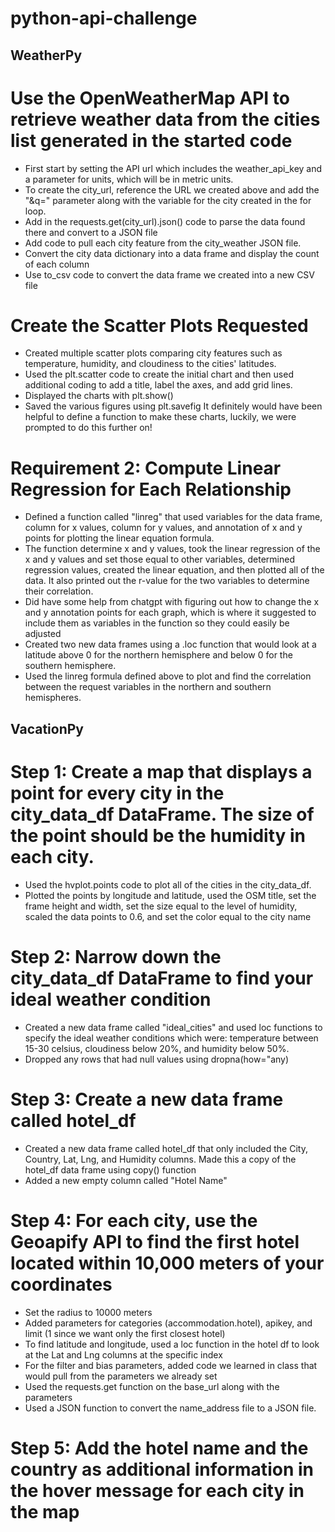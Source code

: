# python-api-challenge
## WeatherPy
# Use the OpenWeatherMap API to retrieve weather data from the cities list generated in the started code
- First start by setting the API url which includes the weather_api_key and a parameter for units, which will be in metric units.
- To create the city_url, reference the URL we created above and add the "&q=" parameter along with the variable for the city created in the for loop.
- Add in the requests.get(city_url).json() code to parse the data found there and convert to a JSON file
- Add code to pull each city feature from the city_weather JSON file.
- Convert the city data dictionary into a data frame and display the count of each column
- Use to_csv code to convert the data frame we created into a new CSV file
# Create the Scatter Plots Requested
- Created multiple scatter plots comparing city features such as temperature, humidity, and cloudiness to the cities' latitudes.
- Used the plt.scatter code to create the initial chart and then used additional coding to add a title, label the axes, and add grid lines.
- Displayed the charts with plt.show()
- Saved the various figures using plt.savefig
It definitely would have been helpful to define a function to make these charts, luckily, we were prompted to do this further on!
# Requirement 2: Compute Linear Regression for Each Relationship
- Defined a function called "linreg" that used variables for the data frame, column for x values, column for y values, and annotation of x and y points for plotting the linear equation formula.
- The function determine x and y values, took the linear regression of the x and y values and set those equal to other variables, determined regression values, created the linear equation, and then plotted all of the data. It also printed out the r-value for the two variables to determine their correlation.
- Did have some help from chatgpt with figuring out how to change the x and y annotation points for each graph, which is where it suggested to include them as variables in the function so they could easily be adjusted
- Created two new data frames using a .loc function that would look at a latitude above 0 for the northern hemisphere and below 0 for the southern hemisphere.
- Used the linreg formula defined above to plot and find the correlation between the request variables in the northern and southern hemispheres.
## VacationPy
# Step 1: Create a map that displays a point for every city in the city_data_df DataFrame. The size of the point should be the humidity in each city.
- Used the hvplot.points code to plot all of the cities in the city_data_df. 
- Plotted the points by longitude and latitude, used the OSM title, set the frame height and width, set the size equal to the level of humidity, scaled the data points to 0.6, and set the color equal to the city name
# Step 2: Narrow down the city_data_df DataFrame to find your ideal weather condition
- Created a new data frame called "ideal_cities" and used loc functions to specify the ideal weather conditions which were: temperature between 15-30 celsius, cloudiness below 20%, and humidity below 50%.
- Dropped any rows that had null values using dropna(how="any)
# Step 3: Create a new data frame called hotel_df
- Created a new data frame called hotel_df that only included the City, Country, Lat, Lng, and Humidity columns. Made this a copy of the hotel_df data frame using copy() function
- Added a new empty column called "Hotel Name"
# Step 4: For each city, use the Geoapify API to find the first hotel located within 10,000 meters of your coordinates
- Set the radius to 10000 meters
- Added parameters for categories (accommodation.hotel), apikey, and limit (1 since we want only the first closest hotel)
- To find latitude and longitude, used a loc function in the hotel df to look at the Lat and Lng columns at the specific index
- For the filter and bias parameters, added code we learned in class that would pull from the parameters we already set
- Used the requests.get function on the base_url along with the parameters
- Used a JSON function to convert the name_address file to a JSON file.
# Step 5: Add the hotel name and the country as additional information in the hover message for each city in the map
